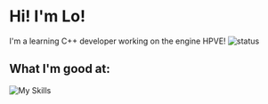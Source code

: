 #  Hi! I'm Lo!
I'm a learning C++ developer working on the engine HPVE!
![status](https://img.shields.io/badge/status-alive-green)

## What I'm good at:
![My Skills](htps://skillicons.dev/icons?i=robloxstudio)

